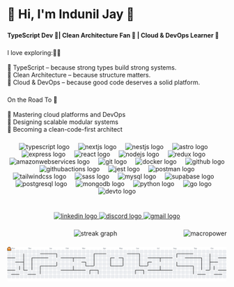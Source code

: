 <h1 align="left">👋 Hi, I'm  Indunil Jay 👻</h1>

###

<h4 align="left">TypeScript Dev 🚀| Clean Architecture Fan 🧠 | Cloud & DevOps Learner 🌟</h4>

###

<p align="left">I love exploring:💖😍<br><br>👾 TypeScript – because strong types build strong systems.<br>👾 Clean Architecture – because structure matters.<br>👾 Cloud & DevOps – because good code deserves a solid platform.</p>

###

<p align="left">On the Road To 🚀<br><br>👾 Mastering  cloud platforms and DevOps <br>👾 Designing scalable modular systems<br>👾 Becoming a clean-code-first architect</p>

###

<div align="center">
  <img src="https://skillicons.dev/icons?i=ts" height="60" alt="typescript logo"  />
  <img width="12" />
  <img src="https://skillicons.dev/icons?i=nextjs" height="60" alt="nextjs logo"  />
  <img width="12" />
  <img src="https://skillicons.dev/icons?i=nestjs" height="60" alt="nestjs logo"  />
  <img width="12" />
  <img src="https://skillicons.dev/icons?i=astro" height="60" alt="astro logo"  />
  <img width="12" />
  <img src="https://skillicons.dev/icons?i=express" height="60" alt="express logo"  />
  <img width="12" />
  <img src="https://skillicons.dev/icons?i=react" height="60" alt="react logo"  />
  <img width="12" />
  <img src="https://skillicons.dev/icons?i=nodejs" height="60" alt="nodejs logo"  />
  <img width="12" />
  <img src="https://skillicons.dev/icons?i=redux" height="60" alt="redux logo"  />
  <img width="12" />
  <img src="https://skillicons.dev/icons?i=aws" height="60" alt="amazonwebservices logo"  />
  <img width="12" />
  <img src="https://skillicons.dev/icons?i=git" height="60" alt="git logo"  />
  <img width="12" />
  <img src="https://skillicons.dev/icons?i=docker" height="60" alt="docker logo"  />
  <img width="12" />
  <img src="https://skillicons.dev/icons?i=github" height="60" alt="github logo"  />
  <img width="12" />
  <img src="https://skillicons.dev/icons?i=githubactions" height="60" alt="githubactions logo"  />
  <img width="12" />
  <img src="https://skillicons.dev/icons?i=jest" height="60" alt="jest logo"  />
  <img width="12" />
  <img src="https://skillicons.dev/icons?i=postman" height="60" alt="postman logo"  />
  <img width="12" />
  <img src="https://skillicons.dev/icons?i=tailwind" height="60" alt="tailwindcss logo"  />
  <img width="12" />
  <img src="https://skillicons.dev/icons?i=sass" height="60" alt="sass logo"  />
  <img width="12" />
  <img src="https://skillicons.dev/icons?i=mysql" height="60" alt="mysql logo"  />
  <img width="12" />
  <img src="https://skillicons.dev/icons?i=supabase" height="60" alt="supabase logo"  />
  <img width="12" />
  <img src="https://skillicons.dev/icons?i=postgres" height="60" alt="postgresql logo"  />
  <img width="12" />
  <img src="https://skillicons.dev/icons?i=mongodb" height="60" alt="mongodb logo"  />
  <img width="12" />
  <img src="https://skillicons.dev/icons?i=py" height="60" alt="python logo"  />
  <img width="12" />
  <img src="https://skillicons.dev/icons?i=go" height="60" alt="go logo"  />
  <img width="12" />
  <img src="https://skillicons.dev/icons?i=devto" height="60" alt="devto logo"  />
</div>

###

<br clear="both">

<div align="center">
  <a href="www.linkedin.com/in/indunil-jay-482354301" target="_blank">
    <img src="https://img.shields.io/static/v1?message=LinkedIn&logo=linkedin&label=&color=0077B5&logoColor=white&labelColor=&style=for-the-badge" height="25" alt="linkedin logo"  />
  </a>
  <a href="https://discordapp.com/users/indunil_jayz" target="_blank">
    <img src="https://img.shields.io/static/v1?message=Discord&logo=discord&label=&color=7289DA&logoColor=white&labelColor=&style=for-the-badge" height="25" alt="discord logo"  />
  </a>
  <a href="indunil.jayz@gmail.com" target="_blank">
    <img src="https://img.shields.io/static/v1?message=Gmail&logo=gmail&label=&color=D14836&logoColor=white&labelColor=&style=for-the-badge" height="25" alt="gmail logo"  />
  </a>
</div>

###

<a href="#macropower-title">
  <img src="https://raw.githubusercontent.com/indunil-jay/github-stats-transparent/output/generated/overview.svg" alt="macropower" align="right" />
</a>

###

<div align="center">
  <img src="https://streak-stats.demolab.com?user=indunil-jay&locale=en&mode=daily&theme=dracula&hide_border=false&border_radius=5&order=3" height="150" alt="streak graph" /> <br>
<!--   <img src="https://github-profile-trophy.vercel.app?username=indunil-jay&theme=dracula&column=-1&row=1&margin-w=8&margin-h=8&no-bg=false&no-frame=false&order=4" height="150" alt="trophy graph" /> <br>
  <img src="https://github-readme-activity-graph.vercel.app/graph?username=indunil-jay&radius=16&theme=dracula&area=true&order=5" height="300" alt="activity-graph graph"  /> -->
</div>


###

<picture>
  <source media="(prefers-color-scheme: dark)" srcset="https://raw.githubusercontent.com/indunil-jay/indunil-jay/output/pacman-contribution-graph-dark.svg">
  <source media="(prefers-color-scheme: light)" srcset="https://raw.githubusercontent.com/indunil-jay/indunil-jay/output/pacman-contribution-graph.svg">
  <img alt="pacman contribution graph" src="https://raw.githubusercontent.com/indunil-jay/indunil-jay/output/pacman-contribution-graph.svg">
</picture>

###
